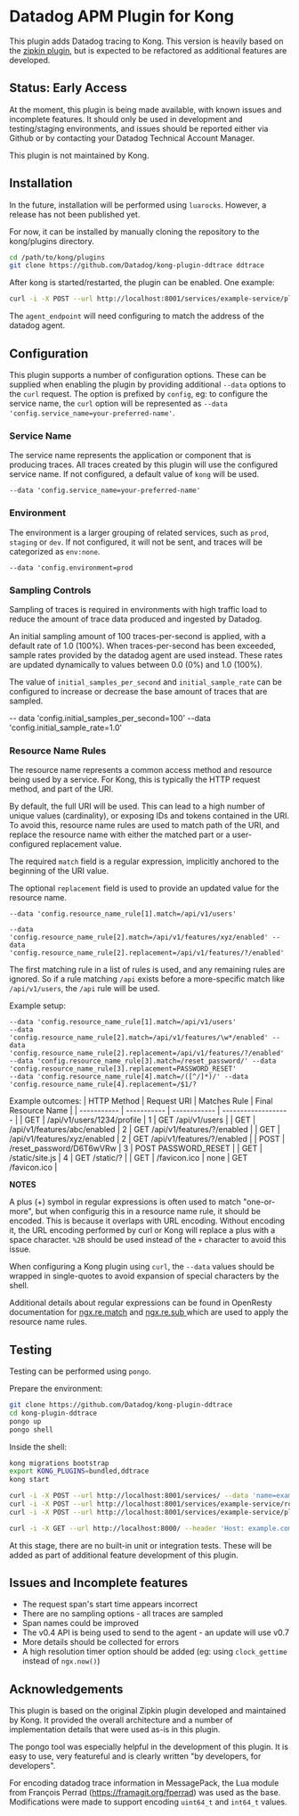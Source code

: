 # Datadog APM Plugin for Kong

This plugin adds Datadog tracing to Kong.
This version is heavily based on the [zipkin plugin](https://github.com/Kong/kong-plugin-zipkin), but is expected to be refactored as additional features are developed.

## Status: Early Access

At the moment, this plugin is being made available, with known issues and incomplete features.
It should only be used in development and testing/staging environments, and issues should be reported either via Github or by contacting your Datadog Technical Account Manager.

This plugin is not maintained by Kong.

## Installation

In the future, installation will be performed using `luarocks`. However, a release has not been published yet.

For now, it can be installed by manually cloning the repository to the kong/plugins directory.

```bash
cd /path/to/kong/plugins
git clone https://github.com/Datadog/kong-plugin-ddtrace ddtrace
```

After kong is started/restarted, the plugin can be enabled. One example:
```bash
curl -i -X POST --url http://localhost:8001/services/example-service/plugins/ --data 'name=ddtrace' --data 'config.agent_endpoint=http://localhost:8126/v0.4/traces'
```

The `agent_endpoint` will need configuring to match the address of the datadog agent.

## Configuration

This plugin supports a number of configuration options. These can be supplied when enabling the plugin by providing additional `--data` options to the `curl` request.
The option is prefixed by `config`, eg: to configure the service name, the `curl` option will be represented as `--data 'config.service_name=your-preferred-name'`.

### Service Name

The service name represents the application or component that is producing traces. All traces created by this plugin will use the configured service name.
If not configured, a default value of `kong` will be used.

`--data 'config.service_name=your-preferred-name'`

### Environment

The environment is a larger grouping of related services, such as `prod`, `staging` or `dev`.
If not configured, it will not be sent, and traces will be categorized as `env:none`.

`--data 'config.environment=prod`

### Sampling Controls

Sampling of traces is required in environments with high traffic load to reduce the amount of trace data produced and ingested by Datadog.

An initial sampling amount of 100 traces-per-second is applied, with a default rate of 1.0 (100%).
When traces-per-second has been exceeded, sample rates provided by the datadog agent are used instead.
These rates are updated dynamically to values between 0.0 (0%) and 1.0 (100%).

The value of `initial_samples_per_second` and `initial_sample_rate` can be configured to increase or decrease the base amount of traces that are sampled.

-- data 'config.initial_samples_per_second=100' --data 'config.initial_sample_rate=1.0'

### Resource Name Rules

The resource name represents a common access method and resource being used by a service. For Kong, this is typically the HTTP request method, and part of the URI.

By default, the full URI will be used. This can lead to a high number of unique values (cardinality), or exposing IDs and tokens contained in the URI.
To avoid this, resource name rules are used to match path of the URI, and replace the resource name with either the matched part or a user-configured replacement value.

The required `match` field is a regular expression, implicitly anchored to the beginning of the URI value.

The optional `replacement` field is used to provide an updated value for the resource name.

`--data 'config.resource_name_rule[1].match=/api/v1/users'`

`--data 'config.resource_name_rule[2].match=/api/v1/features/xyz/enabled' --data 'config.resource_name_rule[2].replacement=/api/v1/features/?/enabled'`

The first matching rule in a list of rules is used, and any remaining rules are ignored.
So if a rule matching `/api` exists before a more-specific match like `/api/v1/users`, the `/api` rule will be used.

Example setup:
```
--data 'config.resource_name_rule[1].match=/api/v1/users'
--data 'config.resource_name_rule[2].match=/api/v1/features/\w*/enabled' --data 'config.resource_name_rule[2].replacement=/api/v1/features/?/enabled'
--data 'config.resource_name_rule[3].match=/reset_password/' --data 'config.resource_name_rule[3].replacement=PASSWORD_RESET'
--data 'config.resource_name_rule[4].match=/([^/]*)/' --data 'config.resource_name_rule[4].replacement=/$1/?
```

Example outcomes:
| HTTP Method | Request URI | Matches Rule | Final Resource Name |
| ----------- | ----------- | ------------ | ------------------- |
| GET | /api/v1/users/1234/profile | 1 | GET /api/v1/users |
| GET | /api/v1/features/abc/enabled | 2 | GET /api/v1/features/?/enabled |
| GET | /api/v1/features/xyz/enabled | 2 | GET /api/v1/features/?/enabled |
| POST | /reset_password/D6T6wVRw | 3 | POST PASSWORD_RESET |
| GET | /static/site.js | 4 | GET /static/? |
| GET | /favicon.ico | none | GET /favicon.ico |



**NOTES**

A plus (+) symbol in regular expressions is often used to match "one-or-more", but when configurig this in a resource name rule, it should be encoded. This is because it overlaps with URL encoding. Without encoding it, the URL encoding performed by curl or Kong will replace a plus with a space character. `%2B` should be used instead of the `+` character to avoid this issue.

When configuring a Kong plugin using `curl`, the `--data` values should be wrapped in single-quotes to avoid expansion of special characters by the shell.

Additional details about regular expressions can be found in OpenResty documentation for [ngx.re.match](https://github.com/openresty/lua-nginx-module#ngxrematch) and [ngx.re.sub
](https://github.com/openresty/lua-nginx-module#ngxresub) which are used to apply the resource name rules.

## Testing

Testing can be performed using `pongo`.

Prepare the environment:

```bash
git clone https://github.com/Datadog/kong-plugin-ddtrace
cd kong-plugin-ddtrace
pongo up
pongo shell
```

Inside the shell:
```bash
kong migrations bootstrap
export KONG_PLUGINS=bundled,ddtrace
kong start

curl -i -X POST --url http://localhost:8001/services/ --data 'name=example-service' --data 'url=http://mockbin.org'
curl -i -X POST --url http://localhost:8001/services/example-service/routes --data 'hosts[]=example.com'
curl -i -X POST --url http://localhost:8001/services/example-service/plugins/ --data 'name=ddtrace' --data 'config.agent_endpoint=http://datadog-agent:8126/v0.4/traces'

curl -i -X GET --url http://localhost:8000/ --header 'Host: example.com'
```

At this stage, there are no built-in unit or integration tests. These will be added as part of additional feature development of this plugin.

## Issues and Incomplete features

- The request span's start time appears incorrect
- There are no sampling options - all traces are sampled
- Span names could be improved
- The v0.4 API is being used to send to the agent - an update will use v0.7
- More details should be collected for errors
- A high resolution timer option should be added (eg: using `clock_gettime` instead of `ngx.now()`)

## Acknowledgements

This plugin is based on the original Zipkin plugin developed and maintained by Kong. It provided the overall architecture and a number of implementation details that were used as-is in this plugin.

The pongo tool was especially helpful in the development of this plugin. It is easy to use, very featureful and is clearly written "by developers, for developers".

For encoding datadog trace information in MessagePack, the Lua module from François Perrad (https://framagit.org/fperrad) was used as the base. Modifications were made to support encoding `uint64_t` and `int64_t` values.


